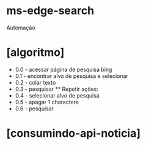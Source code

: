 # ms-edge-search
Automação

# [algoritmo]

* 0.0 - acessar página de pesquisa bing
* 0.1 - encontrar alvo de pesquisa e selecionar
* 0.2 - colar texto
* 0.3 - pesquisar
  ** Repetir ações:
* 0.4 - selecionar alvo de pesquisa
* 0.5 - apagar 1 charactere
* 0.6 - pesquisar

# [consumindo-api-noticia]

